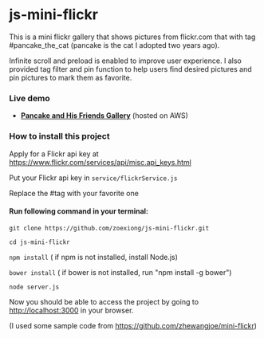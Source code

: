 # js-mini-flickr

This is a mini flickr gallery that shows pictures from flickr.com that with tag #pancake\_the\_cat (pancake is the cat I adopted two years ago).

Infinite scroll and preload is enabled to improve user experience. I also provided tag filter and pin function to help users find desired pictures and pin pictures to mark them as favorite.

### Live demo
* [**Pancake and His Friends Gallery**](http://34.213.61.66:3000/) (hosted on AWS)

### How to install this project

Apply for a Flickr api key at https://www.flickr.com/services/api/misc.api_keys.html

Put your Flickr api key in `service/flickrService.js`

Replace the #tag with your favorite one

#### Run following command in your terminal:

`git clone https://github.com/zoexiong/js-mini-flickr.git`

`cd js-mini-flickr`

`npm install` ( if npm is not installed, install Node.js)

`bower install` ( if bower is not installed, run "npm install -g bower")

`node server.js`

Now you should be able to access the project by going to [http://localhost:3000](http://localhost:3000) in your browser.

(I used some sample code from https://github.com/zhewangjoe/mini-flickr)
